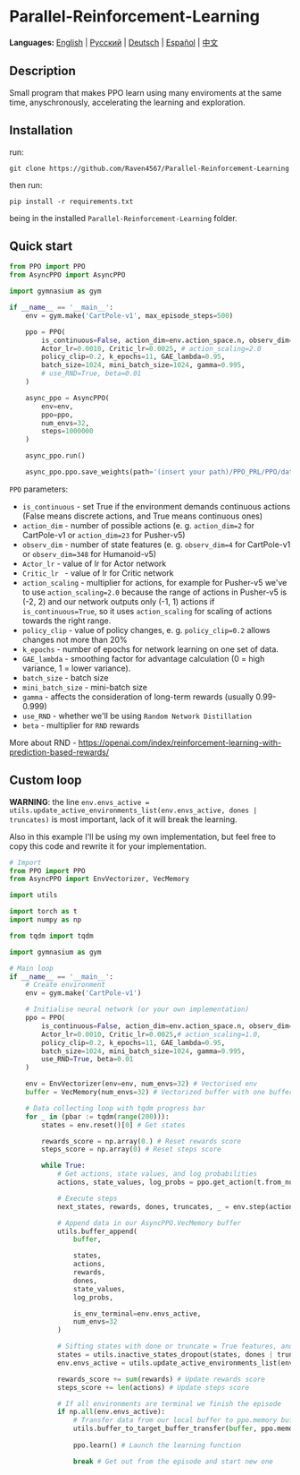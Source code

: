 # Parallel-Reinforcement-Learning

**Languages:** [English](README.md) | [Русский](README.ru.md) | [Deutsch](README.de.md) | [Español](README.es.md) | [中文](README.zh-CN.md)

## Description
Small program that makes PPO learn using many enviroments at the same time, anyschronously, accelerating the learning and exploration.

## Installation 
run:
```
git clone https://github.com/Raven4567/Parallel-Reinforcement-Learning
```
then run:
```
pip install -r requirements.txt
```
being in the installed `Parallel-Reinforcement-Learning` folder.

## Quick start
```python
from PPO import PPO
from AsyncPPO import AsyncPPO

import gymnasium as gym

if __name__ == '__main__':
	env = gym.make('CartPole-v1', max_episode_steps=500)

	ppo = PPO(
		is_continuous=False, action_dim=env.action_space.n, observ_dim=env.observation_space.shape[0],
		Actor_lr=0.0010, Critic_lr=0.0025, # action_scaling=2.0
		policy_clip=0.2, k_epochs=11, GAE_lambda=0.95, 
		batch_size=1024, mini_batch_size=1024, gamma=0.995,
		# use_RND=True, beta=0.01
	)

	async_ppo = AsyncPPO(
		env=env,
		ppo=ppo,
		num_envs=32,
		steps=1000000
	)

	async_ppo.run()

	async_ppo.ppo.save_weights(path='(insert your path)/PPO_PRL/PPO/data/')
```

`PPO` parameters:

- `is_continuous` - set True if the environment demands continuous actions (False means discrete actions, and True means continuous ones)
- `action_dim`  - number of possible actions (e. g. `action_dim=2` for CartPole-v1 or `action_dim=23` for Pusher-v5)
- `observ_dim` - number of state features (e. g. `observ_dim=4` for CartPole-v1 or `observ_dim=348` for Humanoid-v5)
- `Actor_lr` - value of lr for Actor network
- `Critic_lr ` - value of lr for Critic network
- `action_scaling` - multiplier for actions, for example for Pusher-v5 we've to use `action_scaling=2.0` because the range of actions in Pusher-v5 is (-2, 2) and our network outputs only (-1, 1) actions if `is_continuous=True`, so it uses `action_scaling` for scaling of actions towards the right range.
- `policy_clip` - value of policy changes, e. g. `policy_clip=0.2` allows changes not more than 20%
- `k_epochs` - number of epochs for network learning on one set of data.
- `GAE_lambda` - smoothing factor for advantage calculation (0 = high variance, 1 = lower variance).
- `batch_size` - batch size
- `mini_batch_size` - mini-batch size
- `gamma` - affects the consideration of long-term rewards (usually 0.99-0.999)
- `use_RND` - whether we'll be using `Random Network Distillation`
- `beta` - multiplier for `RND` rewards

More about RND - https://openai.com/index/reinforcement-learning-with-prediction-based-rewards/

## Custom loop

**WARNING**: the line `env.envs_active = utils.update_active_environments_list(env.envs_active, dones | truncates)` is most important, lack of it will break the learning.

Also in this example I'll be using my own implementation, but feel free to copy this code and rewrite it for your implementation.

```python
# Import
from PPO import PPO
from AsyncPPO import EnvVectorizer, VecMemory

import utils

import torch as t
import numpy as np

from tqdm import tqdm

import gymnasium as gym

# Main loop
if __name__ == '__main__':
	# Create environment
	env = gym.make('CartPole-v1')

	# Initialise neural network (or your own implementation)
	ppo = PPO(
		is_continuous=False, action_dim=env.action_space.n, observ_dim=env.observation_space.shape[0],
		Actor_lr=0.0010, Critic_lr=0.0025,# action_scaling=1.0,
		policy_clip=0.2, k_epochs=11, GAE_lambda=0.95, 
		batch_size=1024, mini_batch_size=1024, gamma=0.995,
		use_RND=True, beta=0.01
	)

	env = EnvVectorizer(env=env, num_envs=32) # Vectorised env
	buffer = VecMemory(num_envs=32) # Vectorized buffer with one buffer for every env

	# Data collecting loop with tqdm progress bar
	for _ in (pbar := tqdm(range(200))):
		states = env.reset()[0] # Get states

		rewards_score = np.array(0.) # Reset rewards score
		steps_score = np.array(0) # Reset steps score

		while True:
			# Get actions, state values, and log probabilities
			actions, state_values, log_probs = ppo.get_action(t.from_numpy(states)) 

			# Execute steps
			next_states, rewards, dones, truncates, _ = env.step(actions) 

			# Append data in our AsyncPPO.VecMemory buffer
			utils.buffer_append(
				buffer,

				states, 
				actions, 
				rewards, 
				dones, 
				state_values, 
				log_probs,

				is_env_terminal=env.envs_active,
				num_envs=32
			) 

			# Sifting states with done or truncate = True features, and also update envs activity list
			states = utils.inactive_states_dropout(states, dones | truncates) 
			env.envs_active = utils.update_active_environments_list(env.envs_active, dones | truncates)

			rewards_score += sum(rewards) # Update rewards score
			steps_score += len(actions) # Update steps score

			# If all environments are terminal we finish the episode
			if np.all(env.envs_active): 
				# Transfer data from our local buffer to ppo.memory buffer for ppo learning. You also can use your own function for transfer data in your own neural network buffer.
				utils.buffer_to_target_buffer_transfer(buffer, ppo.memory) 
				
				ppo.learn() # Launch the learning function

				break # Get out from the episode and start new one
```